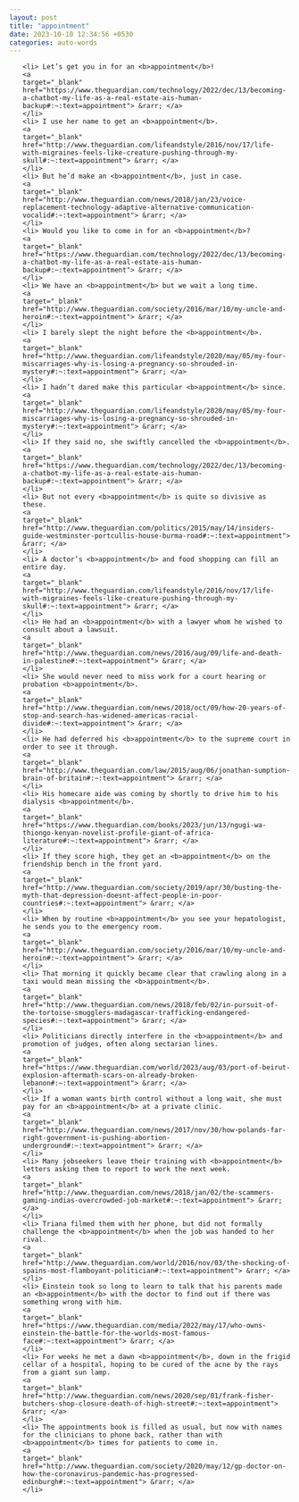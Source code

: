```yaml
---
layout: post
title: "appointment"
date: 2023-10-10 12:34:56 +0530
categories: auto-words
---
```

<ol>

    <li> Let’s get you in for an <b>appointment</b>!
    <a 
    target="_blank" 
    href="https://www.theguardian.com/technology/2022/dec/13/becoming-a-chatbot-my-life-as-a-real-estate-ais-human-backup#:~:text=appointment"> &rarr; </a>
    </li>
    <li> I use her name to get an <b>appointment</b>.
    <a 
    target="_blank" 
    href="http://www.theguardian.com/lifeandstyle/2016/nov/17/life-with-migraines-feels-like-creature-pushing-through-my-skull#:~:text=appointment"> &rarr; </a>
    </li>
    <li> But he’d make an <b>appointment</b>, just in case.
    <a 
    target="_blank" 
    href="http://www.theguardian.com/news/2018/jan/23/voice-replacement-technology-adaptive-alternative-communication-vocalid#:~:text=appointment"> &rarr; </a>
    </li>
    <li> Would you like to come in for an <b>appointment</b>?
    <a 
    target="_blank" 
    href="https://www.theguardian.com/technology/2022/dec/13/becoming-a-chatbot-my-life-as-a-real-estate-ais-human-backup#:~:text=appointment"> &rarr; </a>
    </li>
    <li> We have an <b>appointment</b> but we wait a long time.
    <a 
    target="_blank" 
    href="http://www.theguardian.com/society/2016/mar/10/my-uncle-and-heroin#:~:text=appointment"> &rarr; </a>
    </li>
    <li> I barely slept the night before the <b>appointment</b>.
    <a 
    target="_blank" 
    href="http://www.theguardian.com/lifeandstyle/2020/may/05/my-four-miscarriages-why-is-losing-a-pregnancy-so-shrouded-in-mystery#:~:text=appointment"> &rarr; </a>
    </li>
    <li> I hadn’t dared make this particular <b>appointment</b> since.
    <a 
    target="_blank" 
    href="http://www.theguardian.com/lifeandstyle/2020/may/05/my-four-miscarriages-why-is-losing-a-pregnancy-so-shrouded-in-mystery#:~:text=appointment"> &rarr; </a>
    </li>
    <li> If they said no, she swiftly cancelled the <b>appointment</b>.
    <a 
    target="_blank" 
    href="https://www.theguardian.com/technology/2022/dec/13/becoming-a-chatbot-my-life-as-a-real-estate-ais-human-backup#:~:text=appointment"> &rarr; </a>
    </li>
    <li> But not every <b>appointment</b> is quite so divisive as these.
    <a 
    target="_blank" 
    href="http://www.theguardian.com/politics/2015/may/14/insiders-guide-westminster-portcullis-house-burma-road#:~:text=appointment"> &rarr; </a>
    </li>
    <li> A doctor’s <b>appointment</b> and food shopping can fill an entire day.
    <a 
    target="_blank" 
    href="http://www.theguardian.com/lifeandstyle/2016/nov/17/life-with-migraines-feels-like-creature-pushing-through-my-skull#:~:text=appointment"> &rarr; </a>
    </li>
    <li> He had an <b>appointment</b> with a lawyer whom he wished to consult about a lawsuit.
    <a 
    target="_blank" 
    href="http://www.theguardian.com/news/2016/aug/09/life-and-death-in-palestine#:~:text=appointment"> &rarr; </a>
    </li>
    <li> She would never need to miss work for a court hearing or probation <b>appointment</b>.
    <a 
    target="_blank" 
    href="http://www.theguardian.com/news/2018/oct/09/how-20-years-of-stop-and-search-has-widened-americas-racial-divide#:~:text=appointment"> &rarr; </a>
    </li>
    <li> He had deferred his <b>appointment</b> to the supreme court in order to see it through.
    <a 
    target="_blank" 
    href="http://www.theguardian.com/law/2015/aug/06/jonathan-sumption-brain-of-britain#:~:text=appointment"> &rarr; </a>
    </li>
    <li> His homecare aide was coming by shortly to drive him to his dialysis <b>appointment</b>.
    <a 
    target="_blank" 
    href="https://www.theguardian.com/books/2023/jun/13/ngugi-wa-thiongo-kenyan-novelist-profile-giant-of-africa-literature#:~:text=appointment"> &rarr; </a>
    </li>
    <li> If they score high, they get an <b>appointment</b> on the friendship bench in the front yard.
    <a 
    target="_blank" 
    href="http://www.theguardian.com/society/2019/apr/30/busting-the-myth-that-depression-doesnt-affect-people-in-poor-countries#:~:text=appointment"> &rarr; </a>
    </li>
    <li> When by routine <b>appointment</b> you see your hepatologist, he sends you to the emergency room.
    <a 
    target="_blank" 
    href="http://www.theguardian.com/society/2016/mar/10/my-uncle-and-heroin#:~:text=appointment"> &rarr; </a>
    </li>
    <li> That morning it quickly became clear that crawling along in a taxi would mean missing the <b>appointment</b>.
    <a 
    target="_blank" 
    href="http://www.theguardian.com/news/2018/feb/02/in-pursuit-of-the-tortoise-smugglers-madagascar-trafficking-endangered-species#:~:text=appointment"> &rarr; </a>
    </li>
    <li> Politicians directly interfere in the <b>appointment</b> and promotion of judges, often along sectarian lines.
    <a 
    target="_blank" 
    href="https://www.theguardian.com/world/2023/aug/03/port-of-beirut-explosion-aftermath-scars-on-already-broken-lebanon#:~:text=appointment"> &rarr; </a>
    </li>
    <li> If a woman wants birth control without a long wait, she must pay for an <b>appointment</b> at a private clinic.
    <a 
    target="_blank" 
    href="http://www.theguardian.com/news/2017/nov/30/how-polands-far-right-government-is-pushing-abortion-underground#:~:text=appointment"> &rarr; </a>
    </li>
    <li> Many jobseekers leave their training with <b>appointment</b> letters asking them to report to work the next week.
    <a 
    target="_blank" 
    href="http://www.theguardian.com/news/2018/jan/02/the-scammers-gaming-indias-overcrowded-job-market#:~:text=appointment"> &rarr; </a>
    </li>
    <li> Triana filmed them with her phone, but did not formally challenge the <b>appointment</b> when the job was handed to her rival.
    <a 
    target="_blank" 
    href="http://www.theguardian.com/world/2016/nov/03/the-shocking-of-spains-most-flamboyant-politician#:~:text=appointment"> &rarr; </a>
    </li>
    <li> Einstein took so long to learn to talk that his parents made an <b>appointment</b> with the doctor to find out if there was something wrong with him.
    <a 
    target="_blank" 
    href="https://www.theguardian.com/media/2022/may/17/who-owns-einstein-the-battle-for-the-worlds-most-famous-face#:~:text=appointment"> &rarr; </a>
    </li>
    <li> For weeks he met a dawn <b>appointment</b>, down in the frigid cellar of a hospital, hoping to be cured of the acne by the rays from a giant sun lamp.
    <a 
    target="_blank" 
    href="http://www.theguardian.com/news/2020/sep/01/frank-fisher-butchers-shop-closure-death-of-high-street#:~:text=appointment"> &rarr; </a>
    </li>
    <li> The appointments book is filled as usual, but now with names for the clinicians to phone back, rather than with <b>appointment</b> times for patients to come in.
    <a 
    target="_blank" 
    href="http://www.theguardian.com/society/2020/may/12/gp-doctor-on-how-the-coronavirus-pandemic-has-progressed-edinburgh#:~:text=appointment"> &rarr; </a>
    </li>
